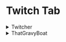 # Twitch Tab <br>

<details>
  <summary> Twitcher </summary>
  
  Require [twitcher mod](https://www.curseforge.com/minecraft/mc-mods/twitcher) to use <br>
  ![chat image](/assets/twitch_tab.png "twitch tab")
  
</details>
  
<details>
  <summary> ThatGravyBoat </summary>
  
  Require ThatGravyBoat's Twitch Mod to use
  ![chat image](/assets/gravy_tab.png "twitch tab")
  Emotes from ThatGravyBoat's Hychat Mod
  
</details>
